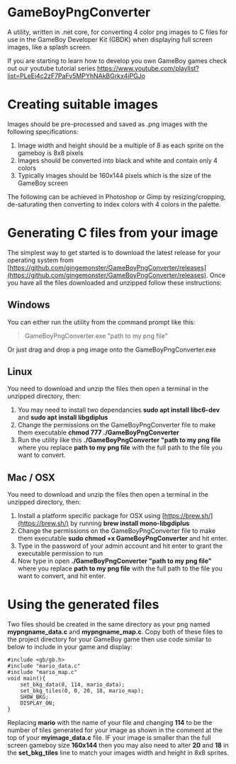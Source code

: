
# GameBoyPngConverter  
A utility, written in .net core, for converting 4 color png images to C files for use in the GameBoy Developer Kit (GBDK) when displaying full screen images, like a splash screen.

If you are starting to learn how to develop you own GameBoy games check out our youtube tutorial series https://www.youtube.com/playlist?list=PLeEj4c2zF7PaFv5MPYhNAkBGrkx4iPGJo

# Creating suitable images
Images should be pre-processed and saved as .png images with the following specifications:

 1. Image width and height should be a multiple of 8 as each sprite on the gameboy is 8x8 pixels
 2. Images should be converted into black and white and contain only 4 colors
 3. Typically images should be 160x144 pixels which is the size of the GameBoy screen

The following can be achieved in Photoshop or Gimp by resizing/cropping, de-saturating then converting to index colors with 4 colors in the palette.

# Generating C files from your image
The simplest way to get started is to download the latest release for your operating system from [https://github.com/gingemonster/GameBoyPngConverter/releases](https://github.com/gingemonster/GameBoyPngConverter/releases). Once you have all the files downloaded and unzipped follow these instructions:

## Windows
You can either run the utility from the command prompt like this:

> GameBoyPngConverter.exe "path to my png file"

Or just drag and drop a png image onto the GameBoyPngConverter.exe

## Linux
You need to download and unzip the files then open a terminal in the unzipped directory, then:

 1. You may need to install two dependancies **sudo apt install libc6-dev** and **sudo apt install libgdiplus**
 3. Change the permissions on the GameBoyPngConverter file to make them executable **chmod 777 ./GameBoyPngConverter**
 3. Run the utility like this **./GameBoyPngConverter "path to my png file** where you replace **path to my png file** with the full path to the file you want to convert.
 


## Mac / OSX
You need to download and unzip the files then open a terminal in the unzipped directory, then:

 1. Install a platform specific package for OSX using [https://brew.sh/](https://brew.sh/) by running **brew install mono-libgdiplus**
 2. Change the permissions on the GameBoyPngConverter file to make them executable 
**sudo chmod +x GameBoyPngConverter** and hit enter.
 3. Type in the password of your admin account and hit enter to grant the executable permission to run
 4. Now type in open **./GameBoyPngConverter "path to my png file"** where you replace **path to my png file** with the full path to the file you want to convert, and hit enter.

# Using the generated files
Two files should be created in the same directory as your png named **mypngname_data.c** and **mypngname_map.c**. Copy both of these files to the project directory for your GameBoy game then use code similar to below to include in your game and display:

    #include <gb/gb.h>
    #include "mario_data.c"
    #include "mario_map.c"
    void main(){
	    set_bkg_data(0, 114, mario_data);
	    set_bkg_tiles(0, 0, 20, 18, mario_map);
	    SHOW_BKG;
	    DISPLAY_ON;
    }

Replacing **mario** with the name of your file and changing **114** to be the number of tiles generated for your image as shown in the comment at the top of your **myimage_data.c** file. IF your image is smaller than the full screen gameboy size **160x144** then you may also need to alter **20** and **18** in the **set_bkg_tiles** line to match your images width and height in 8x8 sprites.

